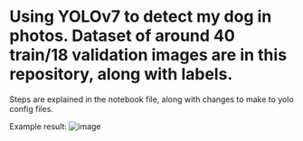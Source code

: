 # Using YOLOv7 to detect my dog in photos. Dataset of around 40 train/18 validation images are in this repository, along with labels.

Steps are explained in the notebook file, along with changes to make to yolo config files.

Example result:
![image](https://user-images.githubusercontent.com/47800618/212567643-5a23b835-5b26-4be9-a2b1-6e768d45de76.png)
